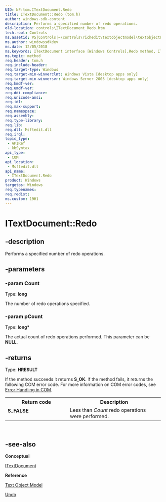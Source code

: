 ```yaml
---
UID: NF:tom.ITextDocument.Redo
title: ITextDocument::Redo (tom.h)
author: windows-sdk-content
description: Performs a specified number of redo operations.
old-location: controls\ITextDocument_Redo.htm
tech.root: Controls
ms.assetid: VS|Controls|~\controls\richedit\textobjectmodel\textobjectmodelreference\textobjectmodelinterfaces\redo.htm
ms.author: windowssdkdev
ms.date: 12/05/2018
ms.keywords: ITextDocument interface [Windows Controls],Redo method, ITextDocument.Redo, ITextDocument::Redo, Redo, Redo method [Windows Controls], Redo method [Windows Controls],ITextDocument interface, _win32_ITextDocument_Redo, _win32_ITextDocument_Redo_cpp, controls.ITextDocument_Redo, controls._win32_ITextDocument_Redo, tom/ITextDocument::Redo
ms.topic: method
req.header: tom.h
req.include-header: 
req.target-type: Windows
req.target-min-winverclnt: Windows Vista [desktop apps only]
req.target-min-winversvr: Windows Server 2003 [desktop apps only]
req.kmdf-ver: 
req.umdf-ver: 
req.ddi-compliance: 
req.unicode-ansi: 
req.idl: 
req.max-support: 
req.namespace: 
req.assembly: 
req.type-library: 
req.lib: 
req.dll: Msftedit.dll
req.irql: 
topic_type:
 - APIRef
 - kbSyntax
api_type:
 - COM
api_location:
 - Msftedit.dll
api_name:
 - ITextDocument.Redo
product: Windows
targetos: Windows
req.typenames: 
req.redist: 
ms.custom: 19H1
---
```


# ITextDocument::Redo


## -description


Performs a specified number of redo operations. 


## -parameters




### -param Count

Type: <b>long</b>

The number of redo operations specified. 


### -param pCount

Type: <b>long*</b>

The actual count of redo operations performed. This parameter can be <b>NULL</b>. 


## -returns



Type: <b>HRESULT</b>

If the method succeeds it returns <b>S_OK</b>. If the method fails, it returns the following COM error code. For more information on COM error codes, see <a href="https://docs.microsoft.com/windows/desktop/com/error-handling-in-com">Error Handling in COM</a>.

<table>
<tr>
<th>Return code</th>
<th>Description</th>
</tr>
<tr>
<td width="40%">
<dl>
<dt><b>S_FALSE</b></dt>
</dl>
</td>
<td width="60%">
Less than <i>Count</i> redo operations were performed.

</td>
</tr>
</table>
 




## -see-also




<b>Conceptual</b>



<a href="https://docs.microsoft.com/windows/desktop/api/tom/nn-tom-itextdocument">ITextDocument</a>



<b>Reference</b>



<a href="https://docs.microsoft.com/windows/desktop/Controls/text-object-model">Text Object Model</a>



<a href="https://docs.microsoft.com/windows/desktop/api/tom/nf-tom-itextdocument-undo">Undo</a>
 

 

